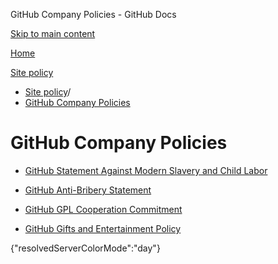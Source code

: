 GitHub Company Policies - GitHub Docs

[Skip to main content](#main-content)

[Home](/en)

[Site policy](/en/site-policy)

* [Site policy](/en/site-policy)/
* [GitHub Company Policies](/en/site-policy/github-company-policies)

GitHub Company Policies
==========

* [GitHub Statement Against Modern Slavery and Child Labor](/en/site-policy/github-company-policies/github-statement-against-modern-slavery-and-child-labor)

* [GitHub Anti-Bribery Statement](/en/site-policy/github-company-policies/github-anti-bribery-statement)

* [GitHub GPL Cooperation Commitment](/en/site-policy/github-company-policies/github-gpl-cooperation-commitment)

* [GitHub Gifts and Entertainment Policy](/en/site-policy/github-company-policies/github-gifts-and-entertainment-policy)

{"resolvedServerColorMode":"day"}
